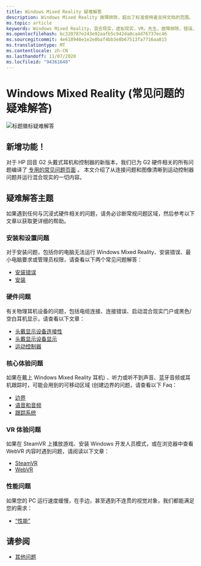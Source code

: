 ```yaml
---
title: Windows Mixed Reality 疑难解答
description: Windows Mixed Reality 故障排除，超出了标准使用者支持文档的范围。
ms.topic: article
keywords: Windows Mixed Reality，混合现实，虚拟现实，VR，先生，故障排除，错误，帮助，支持
ms.openlocfilehash: bc320787e243e92aafb5c942da8ca4d76737ec46
ms.sourcegitcommit: 4e618948e1e2e0baf4bb3e8b67513fa7716aa815
ms.translationtype: MT
ms.contentlocale: zh-CN
ms.lasthandoff: 11/07/2020
ms.locfileid: "94361648"
---
```

# <a name="troubleshooting-windows-mixed-reality-faqs"></a>Windows Mixed Reality (常见问题的疑难解答) 

![标题徽标疑难解答](images/1050px-Mixedrealityportal.png)

## <a name="whats-new"></a>新增功能！

对于 HP 回音 G2 头戴式耳机和控制器的新版本，我们已为 G2 硬件相关的所有问题编译了 [专用的常见问题页面](reverbG2-faq.md) 。 本文介绍了从连接问题和图像清晰到运动控制器问题并运行混合现实的一切内容。

## <a name="troubleshooting-topics"></a>疑难解答主题

如果遇到任何与沉浸式硬件相关的问题，请务必诊断常规问题区域，然后参考以下文章以获取更详细的帮助。 

### <a name="installation-and-setup-issues"></a>安装和设置问题

对于安装问题，包括你的电脑无法运行 Windows Mixed Reality、安装错误、最小电脑要求或管理员权限，请查看以下两个常见问题解答：

- [安装错误](installation_errors.md)
- [安装](wmr-setup-faq.md)

### <a name="hardware-issues"></a>硬件问题

有关物理耳机设备的问题，包括电缆连接、连接错误、启动混合现实门户或黑色/空白耳机显示，请查看以下文章：

- [头戴显示设备连接性](headset-connectivity.md)
- [头戴显示设备显示](headset-display.md)
- [运动控制器](motion-controller-problems.md)

### <a name="core-experience-issues"></a>核心体验问题

如果在戴上 Windows Mixed Reality 耳机) 、听力或听不到声音、蓝牙音频或耳机跟踪时，可能会用到的可移动区域 (创建边界的问题，请查看以下 Faq：

- [边界](boundary-questions.md)
- [语音和音频](speech-and-audio.md)
- [跟踪系统](tracking.md)

### <a name="vr-experience-issues"></a>VR 体验问题

如果在 SteamVR 上播放游戏、安装 Windows 开发人员模式，或在浏览器中查看 WebVR 内容时遇到问题，请阅读以下文章：

- [SteamVR](steamvr-questions.md)
- [WebVR](webvr-questions.md)

### <a name="performance-issues"></a>性能问题 

如果您的 PC 运行速度缓慢，在手边，甚至遇到不连贯的视觉对象，我们都能满足您的需求：

- [“性能”](performance-questions.md)

## <a name="see-also"></a>请参阅
- [其他问题](other-questions.md)
